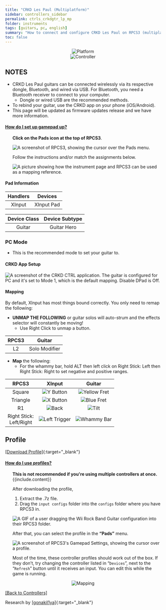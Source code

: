 ```yaml
---
title: "CRKD Les Paul (Multiplatform)"
sidebar: controllers_sidebar
permalink: ctrls_crkdgtr_lp_mp
folder: instruments
tags: [guitars, pc, english]
summary: "How to connect and configure CRKD Les Paul on RPCS3 (multiplat edition)."
toc: false
---
```


<div align="center"> <img src="https://rb3pc.milohax.org/images/instruments/plat/crkd.png" alt="Platform" title="Platform"></div>

<div align="center"> <img src="https://rb3pc.milohax.org/images/instruments/cont/crkdlpcontroller.png" alt="Controller" title="Controller"></div>

## NOTES

* CRKD Les Paul guitars can be connected wirelessly via its respective dongle, Bluetooth, and wired via USB. For Bluetooth, you need a Bluetooth receiver to connect to your computer.
	* Dongle or wired USB are the recommended methods.
* To rebind your guitar, use the CRKD app on your phone (iOS/Android).
* This page will be updated as firmware updates release and we have more information.

<!-- Map Start -->
<div class="panel-group" id="accordion">
                    <div class="panel panel-default">
                        <div class="panel-heading">
                            <h4 class="panel-title">
                                <a class="noCrossRef accordion-toggle" data-toggle="collapse" data-parent="#accordion" href="#how-to-map-pads">How do I set up gamepad up?</a>
                            </h4>
                        </div>
                        <div id="how-to-map-pads" class="panel-collapse collapse noCrossRef">
                            <div class="panel-body">
<ul>
<p><strong>Click on the Pads icon at the top of RPCS3</strong>.</p>
<p><img src="https://rb3pc.milohax.org/images/instruments/rpcs3pad.png" alt="A screenshot of RPCS3, showing the cursor over the Pads menu." title="Pads"></p>
<p>Follow the instructions and/or match the assignments below.</p>
<p><img src="https://rb3pc.milohax.org/images/instruments/gamepadlegend.png" alt="A picture showing how the instrument page and RPCS3 can be used as a mapping reference." title="Mapping an Xbox Controller"></p>
</ul>
                            </div>
                        </div>
                    </div>
</div>
<!-- Map End -->

#### Pad Information

| Handlers | Devices |
|:--------:|:-------:|
| XInput | XInput Pad |

| Device Class | Device Subtype |
|:------------:|:--------------:|
| Guitar | Guitar Hero |

### PC Mode
* This is the recommended mode to set your guitar to.

#### CRKD App Setup

![A screenshot of the CRKD CTRL application. The guitar is configured for PC and it's set to Mode 1, which is the default mapping. Disable DPad is Off.](https://rb3pc.milohax.org/images/instruments/xtra/crkdlp/default.jpg "CRKD CTRL")

#### Mapping

By default, XInput has most things bound correctly. You only need to remap the following:

* **UNMAP THE FOLLOWING** or guitar solos will auto-strum and the effects selector will constantly be moving!  
    * Use Right Click to unmap a button.

| **RPCS3** | **Guitar** |
|:--------:|:-----------:|
| L2 | Solo Modifier |

* **Map** the following:
	* For the whammy bar, hold ALT then left click on Right Stick: Left then Right Stick: Right to set negative and positive ranges.

| **RPCS3** | **XInput** | **Guitar** |
|:--------:|:-----------:|:-----------:|
| Square | ![Y Button](https://rb3pc.milohax.org/images/btns/ctrls/360/y.png "Y Button") | ![Yellow Fret](https://rb3pc.milohax.org/images/btns/gtrs/yf.png "Yellow Fret") | 
| Triangle | ![X Button](https://rb3pc.milohax.org/images/btns/ctrls/360/x.png "X Button") | ![Blue Fret](https://rb3pc.milohax.org/images/btns/gtrs/bf.png "Blue Fret") |
| R1 | ![Back](https://rb3pc.milohax.org/images/btns/ctrls/360/back.png "Back") | ![Tilt](https://rb3pc.milohax.org/images/btns/gtrs/ts.gif "Tilt") |
| Right Stick: <br/> Left/Right | ![Left Trigger](https://rb3pc.milohax.org/images/btns/ctrls/360/lt.png "Left Trigger") | ![Whammy Bar](https://rb3pc.milohax.org/images/btns/gtrs/wb.png "Whammy Bar") |

## Profile

[[Download Profile]](https://github.com/hmxmilohax/rb3-pc/raw/refs/heads/main/downloads/instrument-repo/CRKD%20Les%20Paul%20Guitar.7z){:target="_blank"}

<!-- Profile Start -->
<div class="panel-group" id="accordion">
                    <div class="panel panel-default">
                        <div class="panel-heading">
                            <h4 class="panel-title">
                                <a class="noCrossRef accordion-toggle" data-toggle="collapse" data-parent="#accordion" href="#how-to-use-profiles">How do I use profiles?</a>
                            </h4>
                        </div>
                        <div id="how-to-use-profiles" class="panel-collapse collapse noCrossRef">
                            <div class="panel-body">
<ul>
<div class="alert alert-info"><i class="fa fa-info-circle"></i> <b>This is not recommended if you're using multiple controllers at once. </b> {{include.content}}</div>
<p>After downloading the profile,</p>
<ol>
<li>Extract the .7z file.</li>
<li>Drag the <code>input configs</code> folder into the <code>configs</code> folder where you have RPCS3 in.</li>
</ol>
<p><img src="https://rb3pc.milohax.org/images/instruments/instrepoinstall.gif" alt="A GIF of a user dragging the Wii Rock Band Guitar configuration into their RPCS3 folder." title="Installing a configuration from the Instrument Repo"></p>
<p>After that, you can select the profile in the <strong>“Pads”</strong> menu.</p>
<p><img src="https://rb3pc.milohax.org/images/instruments/rpcs3padprofile.png" alt="A screenshot of RPCS3's Gamepad Settings, showing the cursor over a profile." title="Gamepad Settings"></p>
<p>Most of the time, these controller profiles should work out of the box. If they don’t, try changing the controller listed in “<code>Devices</code>”, next to the “<code>Refresh</code>” button until it receives an input. You can edit this while the game is running.</p>
</ul>
                            </div>
                        </div>
                    </div>
</div>
<!-- Profiles End -->

<div align="center"> <img src="https://rb3pc.milohax.org/images/instruments/maps/gtrcrkdlpmapping.png" alt="Mapping" title="Mapping"></div>

[[Back to Controllers]](https://rb3pc.milohax.org/ctrls#instrument-list)

Research by [[gonakil1ya]](https://gonakillya.neocities.org){:target="_blank"}
